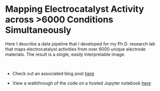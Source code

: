 # Mapping Electrocatalyst Activity across >6000 Conditions Simultaneously


Here I describe a data pipeline that I developed for my Ph.D. research lab that maps electrocatalyst activities from over 6000 unique electrode materials. The result is a single, easily interpretable image.

<br>

* Check out an associated blog post [here](https://peterdefnet.github.io/portfolio/portfolio-2/)



* View a walkthrough of the code on a hosted Jupyter notebook [here](https://nbviewer.jupyter.org/github/PeterDefnet/Spatially-Mapping-Bipolar-Microelectrode-Array-Data/blob/master/Notebooks/Spatial%20Mapping%20Updated%3B%20July%2010%2C%202021.ipynb)




